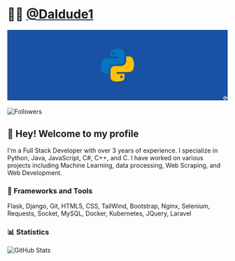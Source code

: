 # 👨‍💻 [@Daldude1](https://daldude.com)

![Daldude1 - Developer](https://github.com/Daldude1/Daldude1/blob/main/images/banner.jpg)

![Followers](https://img.shields.io/github/followers/daldude1?label=Follow%20me%20on%20GitHub&style=for-the-badge)

## 👋 Hey! Welcome to my profile

I'm a Full Stack Developer with over 3 years of experience. I specialize in Python, Java, JavaScript, C#, C++, and C. I have worked on various projects including Machine Learning, data processing, Web Scraping, and Web Development.

### 📁 Frameworks and Tools

Flask, Django, Git, HTML5, CSS, TailWind, Bootstrap, Nginx, Selenium, Requests, Socket, MySQL, Docker, Kubernetes, JQuery, Laravel

### 📊 Statistics

![GitHub Stats](https://github-readme-stats-anuraghazra1.vercel.app/api?username=Daldude1&show_icons=true&include_all_commits=true&theme=dark&count_private=true)
